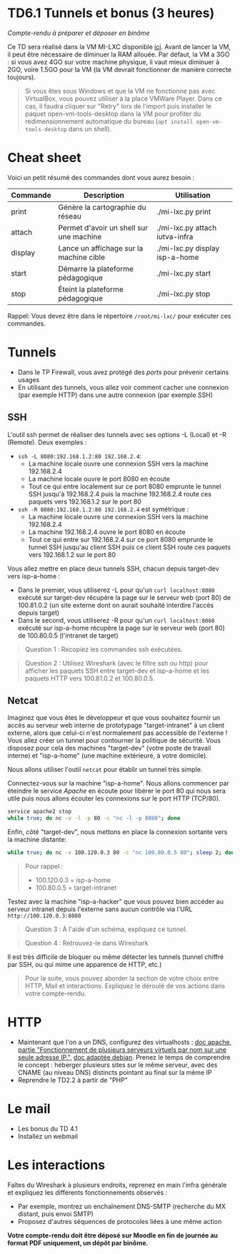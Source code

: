 TD6.1 Tunnels et bonus (3 heures)
====================

_Compte-rendu à préparer et déposer en binôme_

Ce TD sera réalisé dans la VM MI-LXC disponible [ici](https://filesender.renater.fr/?s=download&token=2f121a18-f94d-45d1-a079-f68229ebdfa9). Avant de lancer la VM, il peut être nécessaire de diminuer la RAM allouée. Par défaut, la VM a 3GO : si vous avez 4GO sur votre machine physique, il vaut mieux diminuer à 2GO, voire 1.5GO pour la VM (la VM devrait fonctionner de manière correcte toujours).

> Si vous êtes sous Windows et que la VM ne fonctionne pas avec VirtualBox, vous pouvez utiliser à la place VMWare Player. Dans ce cas, il faudra cliquer sur "Retry" lors de l'import puis installer le paquet open-vm-tools-desktop dans la VM pour profiter du redimensionnement automatique du bureau (`apt install open-vm-tools-desktop` dans un shell).


Cheat sheet
===========

Voici un petit résumé des commandes dont vous aurez besoin :

| Commande | Description | Utilisation |
| -------- | ----------- | ----------- |
| print    | Génère la cartographie du réseau | ./mi-lxc.py print |
| attach   | Permet d'avoir un shell sur une machine | ./mi-lxc.py attach iutva-infra |
| display  | Lance un affichage sur la machine cible | ./mi-lxc.py display isp-a-home |
| start    | Démarre la plateforme pédagogique    | ./mi-lxc.py start |
| stop     | Éteint la plateforme pédagogique        | ./mi-lxc.py stop |

Rappel: Vous devez être dans le répertoire `/root/mi-lxc/` pour exécuter ces commandes.


Tunnels
=======

* Dans le TP Firewall, vous avez protégé des _ports_ pour prévenir certains usages
* En utilisant des tunnels, vous allez voir comment cacher une connexion (par exemple HTTP) dans une autre connexion (par exemple SSH)

SSH
---

L'outil ssh permet de réaliser des tunnels avec ses options -L (Local) et -R (Remote). Deux exemples :
* `ssh -L 8080:192.168.1.2:80 192.168.2.4`:
  * La machine locale ouvre une connexion SSH vers la machine 192.168.2.4
  * La machine locale ouvre le port 8080 en écoute
  * Tout ce qui entre localement sur ce port 8080 emprunte le tunnel SSH jusqu'à 192.168.2.4 puis la machine 192.168.2.4 route ces paquets vers 192.168.1.2 sur le port 80
* `ssh -R 8080:192.168.1.2:80 192.168.2.4` est symétrique :
  * La machine locale ouvre une connexion SSH vers la machine 192.168.2.4
  * La machine 192.168.2.4 ouvre le port 8080 en écoute
  * Tout ce qui entre sur 192.168.2.4 sur ce port 8080 emprunte le tunnel SSH jusqu'au client SSH puis ce client SSH route ces paquets vers 192.168.1.2 sur le port 80

Vous allez mettre en place deux tunnels SSH, chacun depuis target-dev vers isp-a-home :
* Dans le premier, vous utiliserez -L pour qu'un `curl localhost:8080` exécuté sur target-dev récupère la page sur le serveur web (port 80) de 100.81.0.2 (un site externe dont on aurait souhaité interdire l'accès depuis target)
* Dans le second, vous utiliserez -R pour qu'un `curl localhost:8080` exécuté sur isp-a-home récupère la page sur le serveur web (port 80) de 100.80.0.5 (l'intranet de target)

> Question 1 : Recopiez les commandes ssh exécutées.

> Question 2 : Utilisez Wireshark (avec le filtre ssh ou http) pour afficher les paquets SSH entre target-dev et isp-a-home et les paquets HTTP vers 100.81.0.2 et 100.80.0.5.

Netcat
------


Imaginez que vous êtes le développeur et que vous souhaitez fournir un accès au serveur web interne de prototypage "target-intranet" à un client externe, alors que celui-ci n'est normalement pas accessible de l'externe ! Vous allez créer un tunnel pour contourner la politique de sécurité. Vous disposez pour cela des machines "target-dev" (votre poste de travail interne) et "isp-a-home" (une machine extérieure, à votre domicile).

Nous allons utiliser l'outil `netcat` pour établir un tunnel très simple.

Connectez-vous sur la machine "isp-a-home". Nous allons commencer par éteindre le service _Apache_ en écoute pour libérer le port 80 qui nous sera utile puis nous allons écouter les connexions sur le port HTTP (TCP/80).
```bash
service apache2 stop
while true; do nc -v -l -p 80 -c "nc -l -p 8080"; done
```

Enfin, côté "target-dev", nous mettons en place la connexion sortante vers la machine distante:
```bash
while true; do nc -v 100.120.0.3 80 -c "nc 100.80.0.5 80"; sleep 2; done
```

>Pour rappel :
>* 100.120.0.3 = isp-a-home
>* 100.80.0.5 = target-intranet

Testez avec la machine "isp-a-hacker" que vous pouvez bien accéder au serveur intranet depuis l'externe sans aucun contrôle via l'URL `http://100.120.0.3:8080`

> Question 3 : À l'aide d'un schéma, expliquez ce tunnel.

> Question 4 : Retrouvez-le dans Wireshark

Il est très difficile de bloquer ou même détecter les tunnels (tunnel chiffré par SSH, ou qui mime une apparence de HTTP, etc.)

> Pour la suite, vous pouvez aborder la section de votre choix entre HTTP, Mail et interactions. Expliquez le déroulé de vos actions dans votre compte-rendu.

HTTP
====

* Maintenant que l'on a un DNS, configurez des virtualhosts : [doc apache, partie "Fonctionnement de plusieurs serveurs virtuels par nom sur une seule adresse IP."](http://httpd.apache.org/docs/2.4/fr/vhosts/examples.html), [doc adaptée debian](https://linuxize.com/post/how-to-set-up-apache-virtual-hosts-on-debian-10/). Prenez le temps de comprendre le concept : héberger plusieurs sites sur le même serveur, avec des CNAME (au niveau DNS) distincts pointant au final sur la même IP
* Reprendre le TD2.2 à partir de "PHP"

Le mail
=======

* Les bonus du TD 4.1
* Installez un webmail

Les interactions
================
Faîtes du Wireshark à plusieurs endroits, reprenez en main l'infra générale et expliquez les différents fonctionnements observés :
* Par exemple, montrez un enchaînement DNS-SMTP (recherche du MX distant, puis envoi SMTP)
* Proposez d'autres séquences de protocoles liées à une même action


**Votre compte-rendu doit être déposé sur Moodle en fin de journée au format PDF uniquement, un dépôt par binôme.**
